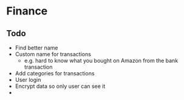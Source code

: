 # Finance 

## Todo

* Find better name
* Custom name for transactions
  * e.g. hard to know what you bought on Amazon from the bank transaction
* Add categories for transactions
* User login
* Encrypt data so only user can see it
* 